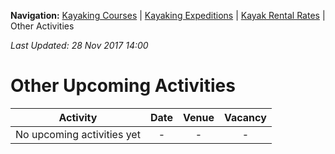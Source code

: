 **Navigation:** [Kayaking Courses](index) &#124; [Kayaking Expeditions](expedition) &#124; [Kayak Rental Rates](rental) &#124; Other Activities

_Last Updated: 28 Nov 2017 14:00_
# Other Upcoming Activities

Activity | Date | Venue | Vacancy
:---:|:---:|:---:|:---:
No upcoming activities yet|-|-|- 

